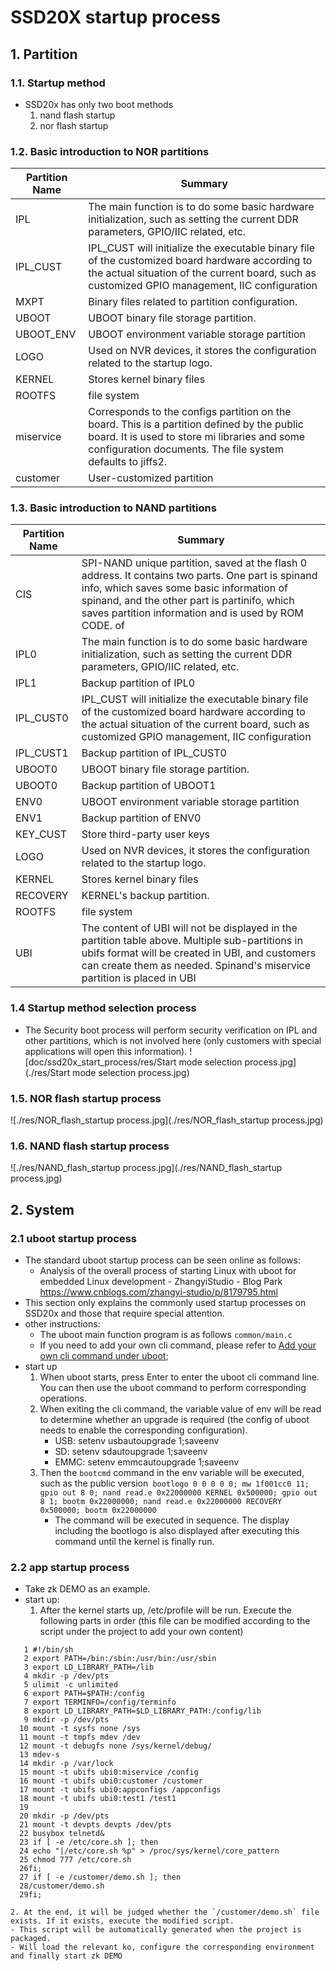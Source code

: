 # SSD20X startup process
## 1. Partition
### 1.1. Startup method
- SSD20x has only two boot methods
    1. nand flash startup
    2. nor flash startup
### 1.2. Basic introduction to NOR partitions
Partition Name | Summary
---------|---------
  IPL | The main function is to do some basic hardware initialization, such as setting the current DDR parameters, GPIO/IIC related, etc.
  IPL_CUST | IPL_CUST will initialize the executable binary file of the customized board hardware according to the actual situation of the current board, such as customized GPIO management, IIC configuration
  MXPT | Binary files related to partition configuration.
  UBOOT | UBOOT binary file storage partition.
  UBOOT_ENV | UBOOT environment variable storage partition
  LOGO | Used on NVR devices, it stores the configuration related to the startup logo.
  KERNEL | Stores kernel binary files
  ROOTFS | file system
  miservice | Corresponds to the configs partition on the board. This is a partition defined by the public board. It is used to store mi libraries and some configuration documents. The file system defaults to jiffs2.
  customer | User-customized partition
### 1.3. Basic introduction to NAND partitions
Partition Name | Summary
---------|---------
  CIS | SPI-NAND unique partition, saved at the flash 0 address. It contains two parts. One part is spinand info, which saves some basic information of spinand, and the other part is partinifo, which saves partition information and is used by ROM CODE. of
  IPL0 | The main function is to do some basic hardware initialization, such as setting the current DDR parameters, GPIO/IIC related, etc.
  IPL1 | Backup partition of IPL0
  IPL_CUST0 | IPL_CUST will initialize the executable binary file of the customized board hardware according to the actual situation of the current board, such as customized GPIO management, IIC configuration
  IPL_CUST1 | Backup partition of IPL_CUST0
  UBOOT0 | UBOOT binary file storage partition.
  UBOOT0 | Backup partition of UBOOT1
  ENV0 | UBOOT environment variable storage partition
  ENV1 | Backup partition of ENV0
  KEY_CUST | Store third-party user keys
  LOGO | Used on NVR devices, it stores the configuration related to the startup logo.
  KERNEL | Stores kernel binary files
  RECOVERY | KERNEL's backup partition.
  ROOTFS | file system
  UBI | The content of UBI will not be displayed in the partition table above. Multiple sub-partitions in ubifs format will be created in UBI, and customers can create them as needed. Spinand's miservice partition is placed in UBI
### 1.4 Startup method selection process
- The Security boot process will perform security verification on IPL and other partitions, which is not involved here (only customers with special applications will open this information).
![doc/ssd20x_start_process/res/Start mode selection process.jpg](./res/Start mode selection process.jpg)

### 1.5. NOR flash startup process
![./res/NOR_flash_startup process.jpg](./res/NOR_flash_startup process.jpg)

### 1.6. NAND flash startup process
![./res/NAND_flash_startup process.jpg](./res/NAND_flash_startup process.jpg)

## 2. System
### 2.1 uboot startup process
- The standard uboot startup process can be seen online as follows:
    - Analysis of the overall process of starting Linux with uboot for embedded Linux development - ZhangyiStudio - Blog Park https://www.cnblogs.com/zhangyi-studio/p/8179795.html
- This section only explains the commonly used startup processes on SSD20x and those that require special attention.
- other instructions:
    - The uboot main function program is as follows `common/main.c`
    - If you need to add your own cli command, please refer to [Add your own cli command under uboot](../uboot_add_cmd/README.md);
- start up
    1. When uboot starts, press Enter to enter the uboot cli command line. You can then use the uboot command to perform corresponding operations.
    2. When exiting the cli command, the variable value of env will be read to determine whether an upgrade is required (the config of uboot needs to enable the corresponding configuration).
       - USB: setenv usbautoupgrade 1;saveenv
       - SD: setenv sdautoupgrade 1;saveenv
       - EMMC: setenv emmcautoupgrade 1;saveenv
    3. Then the `bootcmd` command in the env variable will be executed, such as the public version` bootlogo 0 0 0 0 0; mw 1f001cc0 11; gpio out 8 0; nand read.e 0x22000000 KERNEL 0x500000; gpio out 8 1; bootm 0x22000000; nand read.e 0x22000000 RECOVERY 0x500000; bootm 0x22000000`
       - The command will be executed in sequence. The display including the bootlogo is also displayed after executing this command until the kernel is finally run.

### 2.2 app startup process
- Take zk DEMO as an example.
- start up:
     1. After the kernel starts up, /etc/profile will be run. Execute the following parts in order (this file can be modified according to the script under the project to add your own content)
```shell
   1 #!/bin/sh
   2 export PATH=/bin:/sbin:/usr/bin:/usr/sbin
   3 export LD_LIBRARY_PATH=/lib
   4 mkdir -p /dev/pts
   5 ulimit -c unlimited
   6 export PATH=$PATH:/config
   7 export TERMINFO=/config/terminfo
   8 export LD_LIBRARY_PATH=$LD_LIBRARY_PATH:/config/lib
   9 mkdir -p /dev/pts
  10 mount -t sysfs none /sys
  11 mount -t tmpfs mdev /dev
  12 mount -t debugfs none /sys/kernel/debug/
  13 mdev-s
  14 mkdir -p /var/lock
  15 mount -t ubifs ubi0:miservice /config
  16 mount -t ubifs ubi0:customer /customer
  17 mount -t ubifs ubi0:appconfigs /appconfigs
  18 mount -t ubifs ubi0:test1 /test1
  19
  20 mkdir -p /dev/pts
  21 mount -t devpts devpts /dev/pts
  22 busybox telnetd&
  23 if [ -e /etc/core.sh ]; then
  24 echo "|/etc/core.sh %p" > /proc/sys/kernel/core_pattern
  25 chmod 777 /etc/core.sh
  26fi;
  27 if [ -e /customer/demo.sh ]; then
  28/customer/demo.sh
  29fi;

```
    2. At the end, it will be judged whether the `/customer/demo.sh` file exists. If it exists, execute the modified script.
    - This script will be automatically generated when the project is packaged.
    - Will load the relevant ko, configure the corresponding environment and finally start zk DEMO
